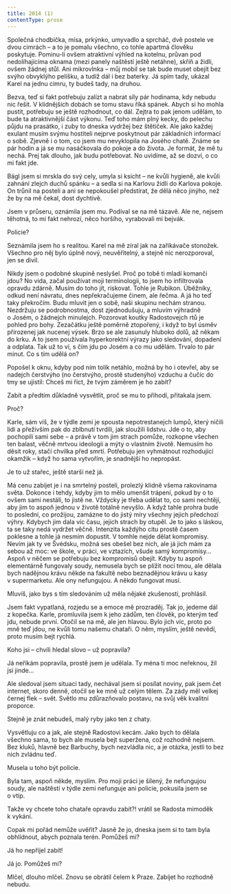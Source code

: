 ```yaml
---
title: 2014 (1)
contentType: prose
---
```


Společná chodbička, mísa, prkýnko, umyvadlo a sprcháč, dvě postele ve dvou cimrách – a to je pomalu všechno, co tohle apartmá člověku poskytuje. Pominu-li ovšem atraktivní výhled na kotelnu, průvan pod nedolíhajícíma oknama (mezi panely naštěstí ještě netáhne), skříň a židli, ovšem žádnej stůl. Ani mikrovlnka – můj mobil se tak bude muset obejít bez svýho obvyklýho pelíšku, a tudíž dál i bez baterky. Já spím tady, ukázal Karel na jednu cimru, ty budeš tady, na druhou.

Bezva, teď si fakt potřebuju zalízt a nabrat síly pár hodinama, kdy nebudu nic řešit. V klidnějších dobách se tomu stavu říká spánek. Abych si ho mohla pustit, potřebuju se ještě rozhodnout, co dál. Zejtra to pak jenom udělám, to bude ta atraktivnější část výkonu. Teď toho mám plný kecky, do pelechu půjdu na prasátko, i zuby to dneska vydržej bez štětiček. Ale jako každej exulant musím svýmu hostiteli nejprve poskytnout pár základních informací o sobě. Zjevně i o tom, co jsem mu nevyklopila na Josého chatě. Známe se pár hodin a já se mu nasáčkovala do pokoje a do života. Je formát, že mě tu nechá. Prej tak dlouho, jak budu potřebovat. No uvidíme, až se dozví, o co mi fakt jde.

Bágl jsem si mrskla do svý cely, umyla si ksicht – ne kvůli hygie­ně, ale kvůli zahnání zlejch duchů spánku – a sedla si na Karlovu židli do Karlova pokoje. On trůnil na posteli a ani se nepokoušel předstírat, že dělá něco jinýho, než že by na mě čekal, dost dychtivě.

Jsem v průseru, oznámila jsem mu. Podíval se na mě tázavě. Ale ne, nejsem těhotná, to mi fakt nehrozí, něco horšího, vyrabovali mi bejvák.

Policie?

Seznámila jsem ho s realitou. Karel na mě zíral jak na zaříkávače stonožek. Všechno pro něj bylo úplně nový, neuvěřitelný, a stejně nic nerozporoval, jen se divil.

Nikdy jsem o podobné skupině neslyšel. Proč po tobě ti mladí komanči jdou? No vida, začal používat moji terminologii, to jsem ho infiltrovala opravdu zdárně. Musím do toho jít, riskovat. Tohle je Rubikon. Úběžníky, odkud není návratu, dnes nepřekračujeme činem, ale řečma. A já ho teď taky překročím. Budu mluvit jen o sobě, naši skupinu nechám stranou. Nezdržuju se podrobnostma, dost zjednodušuju, a mluvím výhradně o Josém, o žádnejch minulejch. Pozorovat koutky Radostovejch rtů je pohled pro bohy. Zezačátku ještě poměrně ztopořený, i když to byl úsměv přirozenej jak nucenej výsek. Brzo se ale zasunuly hluboko dolů, až někam do krku. A to jsem používala hyperkorektní výrazy jako sledování, dopadení a odplata. Tak už to ví, s čím jdu po Josém a co mu udělám. Trvalo to pár minut. Co s tím udělá on?

Popošel k oknu, kdyby pod ním tolik netáhlo, možná by ho i otevřel, aby se nadejch čerstvýho (no čerstvýho, prostě studenýho) vzduchu a čučíc do tmy se ujistil: Chceš mi říct, že tvým záměrem je ho zabít?

Zabít a předtím důkladně vysvětlit, proč se mu to přihodí, přitakala jsem.

Proč?

Karle, sám víš, že v týdle zemi je spousta nepotrestanejch lumpů, který ničili lidi a přeživším pak do zblbnutí tvrdili, jak sloužili lidstvu. Jde o to, aby pochopili sami sebe – a právě v tom jim strach pomůže, rozkopne všechen ten balast, věčně mrtvou ideologii a mýty o vlastním životě. Nemusím ho děsit roky, stačí chvilka před smrtí. Potřebuju jen vyhmátnout rozhodující okamžik – když ho sama vytvořím, je snadnější ho nepropást.

Je to už stařec, ještě starší než já.

Má cenu zabíjet je i na smrtelný posteli, prolezlý klidně všema rakovinama světa. Dokonce i tehdy, kdyby jim to mělo umenšit trápení, pokud by o to ovšem sami nestáli, to jistě ne. Vždycky je třeba udělat to, co sami nechtějí, aby jim to aspoň jednou v životě totálně nevyšlo. A když tahle prohra bude to poslední, co prožijou, zamázne to do jistý míry všechny jejich předchozí výhry. Kdybych jim dala víc času, jejich strach by otupěl. Je to jako s láskou, ta se taky nedá vydržet věčně. Intenzita každýho citu prostě časem poklesne a tohle já nesmím dopustit. V tomhle nejde dělat kompromisy. Nevím jak ty ve Švédsku, možná ses obešel bez nich, ale já jich mám za sebou až moc: ve škole, v práci, ve vztazích, všude samý kompromisy… Aspoň v něčem se potřebuju bez kompromisů obejít. Kdyby tu aspoň elementárně fungovaly soudy, nemusela bych se plížit nocí tmou, ale dělala bych nadějnou krávu někde na fakultě nebo beznadějnou krávu u kasy v supermarketu. Ale ony nefungujou. A někdo fungovat musí.

Mluvíš, jako bys s tím sledováním už měla nějaké zkušenosti, prohlásil.

Jsem fakt vypatlaná, rozjedu se a emoce mě prozraděj. Tak jo, jedeme dál z kopečka. Karle, promluvila jsem k jeho zádům, ten člověk, po kterým teď jdu, nebude první. Otočil se na mě, ale jen hlavou. Bylo jich víc, proto po mně teď jdou, ne kvůli tomu našemu chataři. O něm, myslím, ještě nevědí, proto musím bejt rychlá.

Koho jsi – chvíli hledal slovo – už popravila?

Já neříkám popravila, prostě jsem je udělala. Ty ména ti moc neřeknou, žil jsi jinde…

Ale sledoval jsem situaci tady, nechával jsem si posílat noviny, pak jsem čet internet, skoro denně, otočil se ke mně už celým tělem. Za zády měl velkej černej flek – svět. Světlo mu zdůrazňovalo postavu, na svůj věk kvalitní proporce.

Stejně je znát nebudeš, malý ryby jako ten z chaty.

Vysvětluju co a jak, ale stejně Radostovi kecám. Jako bych to dělala všechno sama, to bych ale musela bejt superžena, což rozhodně nejsem. Bez kluků, hlavně bez Barbuchy, bych nezvládla nic, a je otázka, jestli to bez nich zvládnu teď.

Musela u toho být policie.

Byla tam, aspoň někde, myslím. Pro moji práci je šílený, že nefungujou soudy, ale naštěstí v týdle zemi nefunguje ani policie, pokusila jsem se o vtip.

Takže vy chcete toho chataře opravdu zabít?! vrátil se Radosta mimoděk k vykání.

Copak mi pořád nemůže uvěřit? Jasně že jo, dneska jsem si to tam byla obhlídnout, abych poznala terén. Pomůžeš mi?

Já ho nepřijel zabít!

Já jo. Pomůžeš mi?

Mlčel, dlouho mlčel. Znovu se obrátil čelem k Praze. Zabíjet ho rozhodně nebudu.

